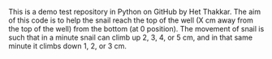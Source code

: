 This is a demo test repository in Python on GitHub by Het Thakkar. The aim of this code is to help the snail reach the top of the well (X cm away from the top of the well) from the bottom (at 0 position). The movement of snail is such that in a minute snail can climb up 2, 3, 4, or 5 cm, and in that same minute it climbs down 1, 2, or 3 cm.


